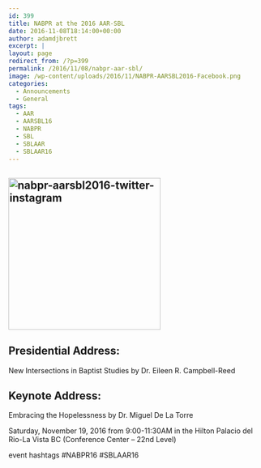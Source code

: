```yaml
---
id: 399
title: NABPR at the 2016 AAR-SBL
date: 2016-11-08T18:14:00+00:00
author: adamdjbrett
excerpt: |
layout: page
redirect_from: /?p=399
permalink: /2016/11/08/nabpr-aar-sbl/
image: /wp-content/uploads/2016/11/NABPR-AARSBL2016-Facebook.png
categories:
  - Announcements
  - General
tags:
  - AAR
  - AARSBL16
  - NABPR
  - SBL
  - SBLAAR
  - SBLAAR16
---
```

## [<img class="size-medium wp-image-400 aligncenter" src="http://nabpr.org/wp-content/uploads/2016/11/NABPR-AARSBL2016-twitter-instagram-300x300.png" alt="nabpr-aarsbl2016-twitter-instagram" width="300" height="300" srcset="/wp-content/uploads/2016/11/NABPR-AARSBL2016-twitter-instagram-300x300.png 300w, /wp-content/uploads/2016/11/NABPR-AARSBL2016-twitter-instagram-150x150.png 150w, /wp-content/uploads/2016/11/NABPR-AARSBL2016-twitter-instagram-768x768.png 768w, /wp-content/uploads/2016/11/NABPR-AARSBL2016-twitter-instagram-1024x1024.png 1024w, /wp-content/uploads/2016/11/NABPR-AARSBL2016-twitter-instagram.png 1080w" sizes="(max-width: 300px) 100vw, 300px" />](/wp-content/uploads/2016/11/NABPR-AARSBL2016-twitter-instagram.png)

## Presidential Address:

New Intersections in Baptist Studies by Dr. Eileen R. Campbell-Reed

## Keynote Address:

Embracing the Hopelessness by Dr. Miguel De La Torre

Saturday, November 19, 2016 from 9:00-11:30AM in the Hilton Palacio del Rio-La Vista BC (Conference Center &#8211; 22nd Level)

event hashtags #NABPR16 #SBLAAR16
